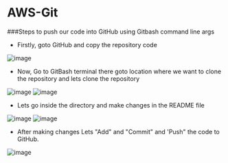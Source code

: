 # AWS-Git

###Steps to push our code into GitHub using Gitbash command line args

- Firstly, goto GitHub and copy the repository code

![image](https://github.com/Anusha2710/AWS-Git/assets/47424821/000aee08-6d7c-4620-9478-52215b9d1986)

- Now, Go to GitBash terminal there goto location where we want to clone the repository and lets clone the repository

![image](https://github.com/Anusha2710/AWS-Git/assets/47424821/9b1fe988-67cc-42ee-99b7-9587f20dfd38)
![image](https://github.com/Anusha2710/AWS-Git/assets/47424821/b34ff3a0-a821-4d6d-affb-a1cc5398a24d)

- Lets go inside the directory and make changes in the README file

![image](https://github.com/Anusha2710/AWS-Git/assets/47424821/d5bca49b-dede-44f6-8fe8-c6f0415476b1)
![image](https://github.com/Anusha2710/AWS-Git/assets/47424821/cb6b194d-5575-44b2-88e3-aa285c4b3562)

- After making changes Lets "Add" and "Commit" and 'Push" the code to GitHub.

![image](https://github.com/Anusha2710/AWS-Git/assets/47424821/256ba1e9-e91d-410d-b96c-67237210d160)

